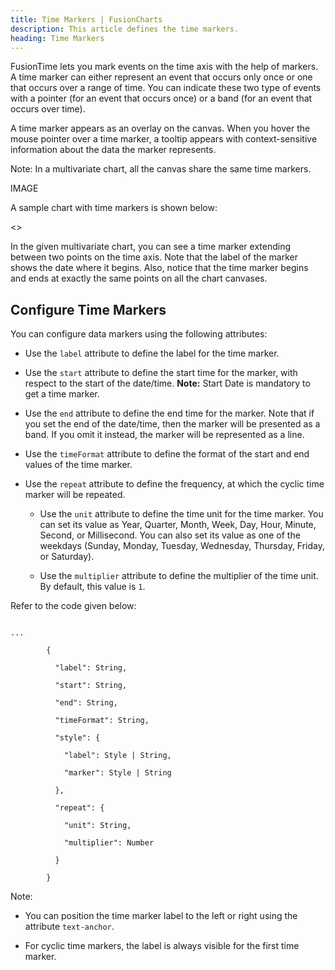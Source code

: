 ```yaml
---
title: Time Markers | FusionCharts
description: This article defines the time markers.
heading: Time Markers
---
```


FusionTime lets you mark events on the time axis with the help of markers. A time marker can either represent an event that occurs only once or one that occurs over a range of time. You can indicate these two type of events with a pointer (for an event that occurs once) or a band (for an event that occurs over time).

A time marker appears as an overlay on the canvas. When you hover the mouse pointer over a time marker, a tooltip appears with context-sensitive information about the data the marker represents.

Note: In a multivariate chart, all the canvas share the same time markers.

IMAGE

A sample chart with time markers is shown below:

<<Live Chart>>

In the given multivariate chart, you can see a time marker extending between two points on the time axis. Note that the label of the marker shows the date where it begins. Also, notice that the time marker begins and ends at exactly the same points on all the chart canvases.

## Configure Time Markers

You can configure data markers using the following attributes:

* Use the `label` attribute to define the label for the time marker.

* Use the `start` attribute to define the start time for the marker, with respect to the start of the date/time. 
**Note:** Start Date is mandatory to get a time marker.

* Use the `end` attribute to define the end time for the marker. Note that if you set the end of the date/time, then the marker will be presented as a band. If you omit it instead, the marker will be represented as a line.

* Use the `timeFormat` attribute to define the format of the start and end values of the time marker.

* Use the `repeat` attribute to define the frequency, at which the cyclic time marker will be repeated.

    * Use the `unit` attribute to define the time unit for the time marker. You can set its value as Year, Quarter, Month, Week, Day, Hour, Minute, Second, or Millisecond. You can also set its value as one of the weekdays (Sunday, Monday, Tuesday, Wednesday, Thursday, Friday, or Saturday).

    * Use the `multiplier` attribute to define the multiplier of the time unit. By default, this value is `1`.

Refer to the code given below:

```

...

        {

          "label": String,

          "start": String,

          "end": String,

          "timeFormat": String,

          "style": {

            "label": Style | String,

            "marker": Style | String

          },

          "repeat": {

            "unit": String,

            "multiplier": Number

          }

        }

```

Note: 

* You can position the time marker label to the left or right using the attribute `text-anchor`.

* For cyclic time markers, the label is always visible for the first time marker.

